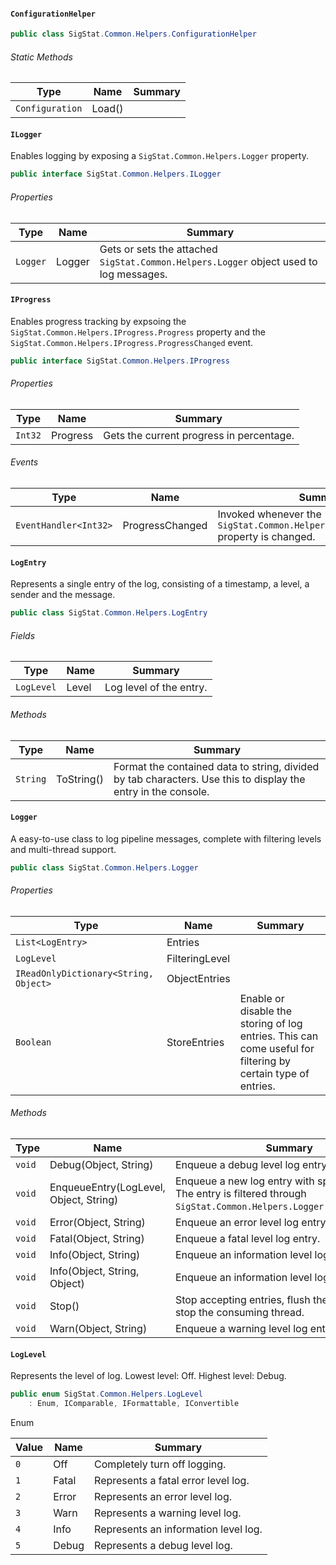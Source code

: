 #### `ConfigurationHelper`

```csharp
public class SigStat.Common.Helpers.ConfigurationHelper

```

###### Static Methods

| Type | Name | Summary | 
| ---- | ---- | ---- | 
| `Configuration` | Load() |  | 


#### `ILogger`

Enables logging by exposing a `SigStat.Common.Helpers.Logger` property.
```csharp
public interface SigStat.Common.Helpers.ILogger

```

###### Properties

| Type | Name | Summary | 
| ---- | ---- | ---- | 
| `Logger` | Logger | Gets or sets the attached `SigStat.Common.Helpers.Logger` object used to log messages. | 


#### `IProgress`

Enables progress tracking by expsoing the `SigStat.Common.Helpers.IProgress.Progress` property and the `SigStat.Common.Helpers.IProgress.ProgressChanged` event.
```csharp
public interface SigStat.Common.Helpers.IProgress

```

###### Properties

| Type | Name | Summary | 
| ---- | ---- | ---- | 
| `Int32` | Progress | Gets the current progress in percentage. | 


###### Events

| Type | Name | Summary | 
| ---- | ---- | ---- | 
| `EventHandler<Int32>` | ProgressChanged | Invoked whenever the `SigStat.Common.Helpers.IProgress.Progress` property is changed. | 


#### `LogEntry`

Represents a single entry of the log, consisting of a timestamp, a level, a sender and the message.
```csharp
public class SigStat.Common.Helpers.LogEntry

```

###### Fields

| Type | Name | Summary | 
| ---- | ---- | ---- | 
| `LogLevel` | Level | Log level of the entry. | 


###### Methods

| Type | Name | Summary | 
| ---- | ---- | ---- | 
| `String` | ToString() | Format the contained data to string, divided by tab characters.  Use this to display the entry in the console. | 


#### `Logger`

A easy-to-use class to log pipeline messages, complete with filtering levels and multi-thread support.
```csharp
public class SigStat.Common.Helpers.Logger

```

###### Properties

| Type | Name | Summary | 
| ---- | ---- | ---- | 
| `List<LogEntry>` | Entries |  | 
| `LogLevel` | FilteringLevel |  | 
| `IReadOnlyDictionary<String, Object>` | ObjectEntries |  | 
| `Boolean` | StoreEntries | Enable or disable the storing of log entries. This can come useful for filtering by certain type of entries. | 


###### Methods

| Type | Name | Summary | 
| ---- | ---- | ---- | 
| `void` | Debug(Object, String) | Enqueue a debug level log entry. | 
| `void` | EnqueueEntry(LogLevel, Object, String) | Enqueue a new log entry with specified level. The entry is filtered through `SigStat.Common.Helpers.Logger.FilteringLevel`. | 
| `void` | Error(Object, String) | Enqueue an error level log entry. | 
| `void` | Fatal(Object, String) | Enqueue a fatal level log entry. | 
| `void` | Info(Object, String) | Enqueue an information level log entry. | 
| `void` | Info(Object, String, Object) | Enqueue an information level log entry. | 
| `void` | Stop() | Stop accepting entries, flush the queue and stop the consuming thread. | 
| `void` | Warn(Object, String) | Enqueue a warning level log entry. | 


#### `LogLevel`

Represents the level of log.  Lowest level: Off.  Highest level: Debug.
```csharp
public enum SigStat.Common.Helpers.LogLevel
    : Enum, IComparable, IFormattable, IConvertible

```

Enum

| Value | Name | Summary | 
| ---- | ---- | ---- | 
| `0` | Off | Completely turn off logging. | 
| `1` | Fatal | Represents a fatal error level log. | 
| `2` | Error | Represents an error level log. | 
| `3` | Warn | Represents a warning level log. | 
| `4` | Info | Represents an information level log. | 
| `5` | Debug | Represents a debug level log. | 


